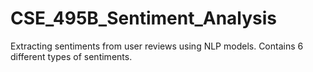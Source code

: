 # CSE_495B_Sentiment_Analysis
Extracting sentiments from user reviews using NLP models. Contains 6 different types of sentiments. 
